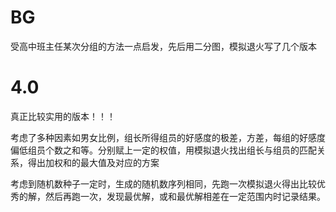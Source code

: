 # BG
受高中班主任某次分组的方法一点启发，先后用二分图，模拟退火写了几个版本

# 4.0

真正比较实用的版本！！！

考虑了多种因素如男女比例，组长所得组员的好感度的极差，方差，每组的好感度偏低组员个数之和等。分别赋上一定的权值，用模拟退火找出组长与组员的匹配关系，得出加权和的最大值及对应的方案

考虑到随机数种子一定时，生成的随机数序列相同，先跑一次模拟退火得出比较优秀的解，然后再跑一次，发现最优解，或和最优解相差在一定范围内时记录结果。